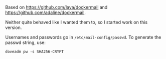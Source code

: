 Based on <https://github.com/lava/dockermail> and <https://github.com/adaline/dockermail>.

Neither quite behaved like I wanted them to, so I started work on this version.

Usernames and passwords go in `/etc/mail-config/passwd`. To generate the passwd string, use:

    doveadm pw -s SHA256-CRYPT


